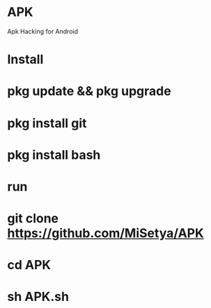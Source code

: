 # APK
Apk Hacking for Android
# Install
# pkg update && pkg upgrade
# pkg install git
# pkg install bash

# run
# git clone https://github.com/MiSetya/APK
# cd APK
# sh APK.sh
